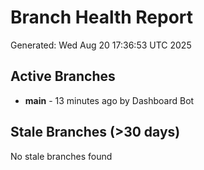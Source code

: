 # Branch Health Report
Generated: Wed Aug 20 17:36:53 UTC 2025

## Active Branches
- **main** - 13 minutes ago by Dashboard Bot

## Stale Branches (>30 days)
No stale branches found
